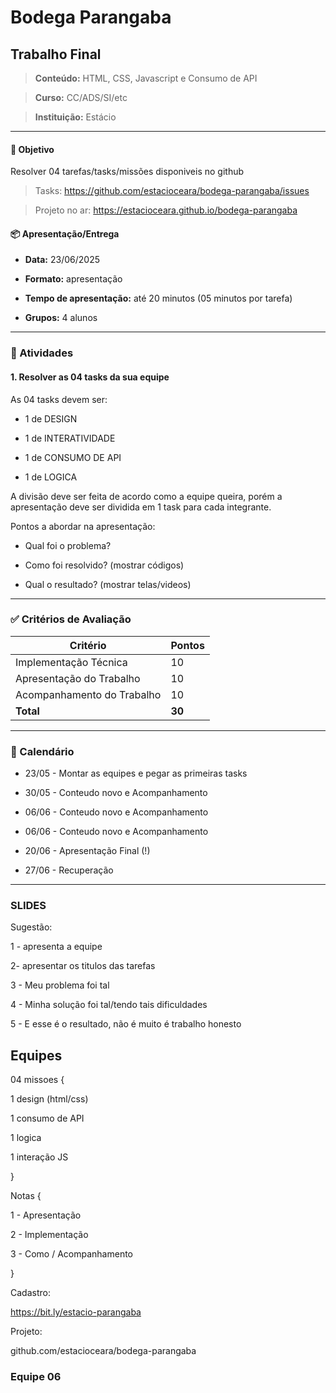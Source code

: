 # Bodega Parangaba

  

## Trabalho Final

> **Conteúdo:** HTML, CSS, Javascript e Consumo de API

> **Curso:** CC/ADS/SI/etc

> **Instituição:** Estácio

  

---

#### 🎯 Objetivo

Resolver 04 tarefas/tasks/missões disponiveis no github

  

> Tasks: https://github.com/estacioceara/bodega-parangaba/issues

> Projeto no ar: https://estacioceara.github.io/bodega-parangaba

  

#### 📦 Apresentação/Entrega

  

- **Data:** 23/06/2025

- **Formato:** apresentação

- **Tempo de apresentação:** até 20 minutos (05 minutos por tarefa)

- **Grupos:** 4 alunos

  

---

  

### 📌 Atividades

#### 1. Resolver as 04 tasks da sua equipe

As 04 tasks devem ser:

- 1 de DESIGN

- 1 de INTERATIVIDADE

- 1 de CONSUMO DE API

- 1 de LOGICA

  

A divisão deve ser feita de acordo como a equipe queira, porém a apresentação deve ser dividida em 1 task para cada integrante.

  

Pontos a abordar na apresentação:

- Qual foi o problema?

- Como foi resolvido? (mostrar códigos)

- Qual o resultado? (mostrar telas/videos)

  

---

  

### ✅ Critérios de Avaliação

  

| Critério | Pontos |
| -------------------------- | ------ |
| Implementação Técnica | 10 |
| Apresentação do Trabalho | 10 |
| Acompanhamento do Trabalho | 10 |
| **Total** | **30** |

  

---

  
  

### 📅 Calendário

  

- 23/05 - Montar as equipes e pegar as primeiras tasks

- 30/05 - Conteudo novo e Acompanhamento

- 06/06 - Conteudo novo e Acompanhamento

- 06/06 - Conteudo novo e Acompanhamento

- 20/06 - Apresentação Final (!)

- 27/06 - Recuperação

  

---

  

### SLIDES

  

Sugestão:

  

1 - apresenta a equipe

2- apresentar os titulos das tarefas

  

3 - Meu problema foi tal

4 - Minha solução foi tal/tendo tais dificuldades

5 - E esse é o resultado, não é muito é trabalho honesto

  

## Equipes

  

04 missoes {

1 design (html/css)

1 consumo de API

1 logica

1 interação JS

}

  

Notas {

1 - Apresentação

2 - Implementação

3 - Como / Acompanhamento

}

  

Cadastro:

https://bit.ly/estacio-parangaba

  

Projeto:

github.com/estacioceara/bodega-parangaba

  

### Equipe 06
